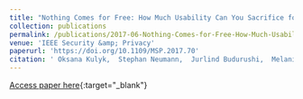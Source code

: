 ```yaml
---
title: "Nothing Comes for Free: How Much Usability Can You Sacrifice for Security?"
collection: publications
permalink: /publications/2017-06-Nothing-Comes-for-Free-How-Much-Usability-Can-You-Sacrifice-for-Security
venue: 'IEEE Security &amp; Privacy'
paperurl: 'https://doi.org/10.1109/MSP.2017.70'
citation: ' Oksana Kulyk,  Stephan Neumann,  Jurlind Budurushi,  Melanie Volkamer, &quot;Nothing Comes for Free: How Much Usability Can You Sacrifice for Security?.&quot; IEEE Security &amp;amp; Privacy'
---
```

[Access paper here](https://doi.org/10.1109/MSP.2017.70){:target="_blank"}
